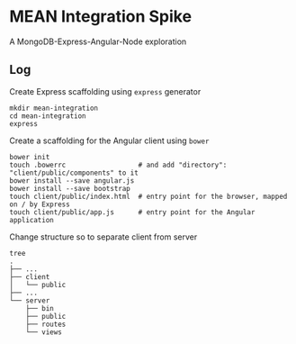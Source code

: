 # MEAN Integration Spike

A MongoDB-Express-Angular-Node exploration

## Log

Create Express scaffolding using `express` generator

```
mkdir mean-integration
cd mean-integration
express
```

Create a scaffolding for the Angular client using `bower`

```
bower init
touch .bowerrc                  # and add "directory": "client/public/components" to it
bower install --save angular.js
bower install --save bootstrap
touch client/public/index.html  # entry point for the browser, mapped on / by Express
touch client/public/app.js      # entry point for the Angular application
```

Change structure so to separate client from server

```
tree
.
├── ...
├── client
│   └── public
├── ...
└── server
    ├── bin
    ├── public
    ├── routes
    └── views
```
